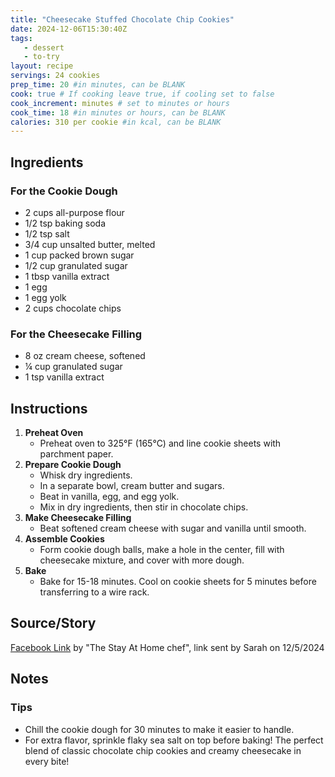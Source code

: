 ```yaml
---
title: "Cheesecake Stuffed Chocolate Chip Cookies"
date: 2024-12-06T15:30:40Z
tags: 
   - dessert
   - to-try
layout: recipe
servings: 24 cookies
prep_time: 20 #in minutes, can be BLANK
cook: true # If cooking leave true, if cooling set to false
cook_increment: minutes # set to minutes or hours
cook_time: 18 #in minutes or hours, can be BLANK
calories: 310 per cookie #in kcal, can be BLANK
---
```


## Ingredients 

### For the Cookie Dough

- 2 cups all-purpose flour
- 1/2 tsp baking soda
- 1/2 tsp salt
- 3/4 cup unsalted butter, melted
- 1 cup packed brown sugar
- 1/2 cup granulated sugar
- 1 tbsp vanilla extract
- 1 egg
- 1 egg yolk
- 2 cups chocolate chips

### For the Cheesecake Filling

- 8 oz cream cheese, softened
- ¼ cup granulated sugar
- 1 tsp vanilla extract

## Instructions

1. **Preheat Oven**
   - Preheat oven to 325°F (165°C) and line cookie sheets with parchment paper.
2. **Prepare Cookie Dough**
   - Whisk dry ingredients.
   - In a separate bowl, cream butter and sugars.
   - Beat in vanilla, egg, and egg yolk.
   - Mix in dry ingredients, then stir in chocolate chips.
3. **Make Cheesecake Filling**
   - Beat softened cream cheese with sugar and vanilla until smooth.
4. **Assemble Cookies**
   - Form cookie dough balls, make a hole in the center, fill with cheesecake mixture, and cover with more dough.
5. **Bake**
   - Bake for 15-18 minutes. Cool on cookie sheets for 5 minutes before transferring to a wire rack.

## Source/Story

[Facebook Link](https://www.facebook.com/groups/1001441505038405/permalink/1101081201741101/?mibextid=K35XfP&rdid=qr28sPgP9ChykEKu&share_url=https%3A%2F%2Fwww.facebook.com%2Fshare%2Fp%2F1Cq8JqjHUz%2F%3Fmibextid%3DK35XfP#) by "The Stay At Home chef", link sent by Sarah on 12/5/2024


## Notes

### Tips

- Chill the cookie dough for 30 minutes to make it easier to handle.
- For extra flavor, sprinkle flaky sea salt on top before baking!
The perfect blend of classic chocolate chip cookies and creamy cheesecake in every bite!